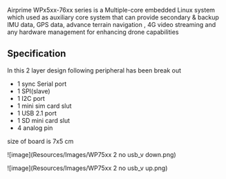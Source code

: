  Airprime WPx5xx-76xx series is a Multiple-core embedded Linux system which used as  auxiliary core system that can provide secondary & backup IMU data, GPS data, advance terrain navigation , 4G video streaming and any hardware management for enhancing drone capabilities

## Specification  ##

In this 2 layer design following peripheral has been break out 
- 1 sync  Serial port
- 1 SPI(slave) 
- 1 I2C port
- 1 mini sim card slut 
- 1 USB 2.1 port
- 1 SD mini card slut 
- 4 analog pin

size of board is 7x5 cm

![image](Resources/Images/WP75xx 2 no usb_v down.png)

![image](Resources/Images/WP75xx 2 no usb_v up.png)
